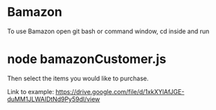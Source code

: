 # Bamazon
To use Bamazon open git bash or command window, cd inside and run 
# node bamazonCustomer.js

Then select the items you would like to purchase.

Link to example:
https://drive.google.com/file/d/1xkXYlAfJGE-duMM1JLWAIDtNd9Py59dl/view
